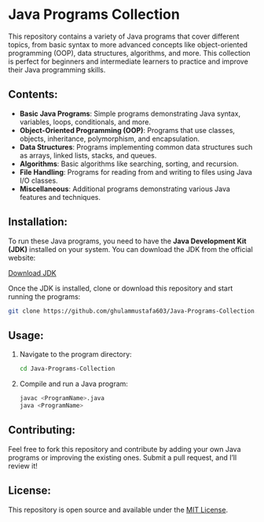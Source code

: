 
# Java Programs Collection

This repository contains a variety of Java programs that cover different topics, from basic syntax to more advanced concepts like object-oriented programming (OOP), data structures, algorithms, and more. This collection is perfect for beginners and intermediate learners to practice and improve their Java programming skills.

## Contents:
- **Basic Java Programs**: Simple programs demonstrating Java syntax, variables, loops, conditionals, and more.
- **Object-Oriented Programming (OOP)**: Programs that use classes, objects, inheritance, polymorphism, and encapsulation.
- **Data Structures**: Programs implementing common data structures such as arrays, linked lists, stacks, and queues.
- **Algorithms**: Basic algorithms like searching, sorting, and recursion.
- **File Handling**: Programs for reading from and writing to files using Java I/O classes.
- **Miscellaneous**: Additional programs demonstrating various Java features and techniques.

## Installation:

To run these Java programs, you need to have the **Java Development Kit (JDK)** installed on your system. You can download the JDK from the official website:

[Download JDK](https://www.oracle.com/java/technologies/javase-jdk11-downloads.html)

Once the JDK is installed, clone or download this repository and start running the programs:

```bash
git clone https://github.com/ghulammustafa603/Java-Programs-Collection.git
```

## Usage:

1. Navigate to the program directory:
   ```bash
   cd Java-Programs-Collection
   ```

2. Compile and run a Java program:
   ```bash
   javac <ProgramName>.java
   java <ProgramName>
   ```

## Contributing:

Feel free to fork this repository and contribute by adding your own Java programs or improving the existing ones. Submit a pull request, and I’ll review it!

## License:

This repository is open source and available under the [MIT License](LICENSE).
